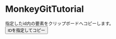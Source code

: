<script src="https://cdn.jsdelivr.net/npm/clipboard@2/dist/clipboard.min.js">
var clipboard = new ClipboardJS('.clip');

//成功した時のイベント
clipboard.on('success', function(e) {
    console.info('Action:', e.action);
    console.info('Text:', e.text);
    console.info('Trigger:', e.trigger);

    e.clearSelection();  //選択範囲解除
});

//エラー時のイベント
clipboard.on('error', function(e) {
    console.error('Action:', e.action);
    console.error('Trigger:', e.trigger);
});
</script>

# MonkeyGitTutorial

<div id="target-div">
    指定したid内の要素をクリップボードへコピーします。
</div>
<button class="clip" data-clipboard-target="#target-div">IDを指定してコピー</button>
